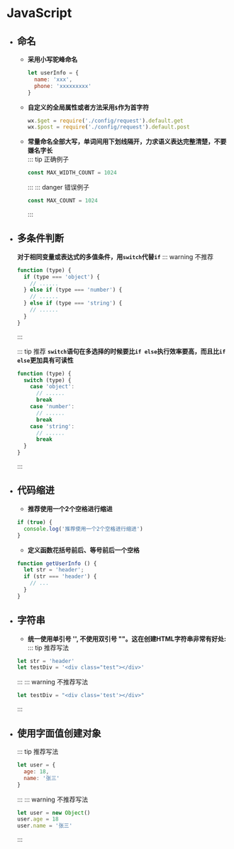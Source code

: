 # JavaScript
- ## 命名
  + **采用小写驼峰命名**
    ```js
    let userInfo = {
      name: 'xxx',
      phone: 'xxxxxxxxx'
    }
    ```
  + **自定义的全局属性或者方法采用`$`作为首字符**
    ```js
    wx.$get = require('./config/request').default.get
    wx.$post = require('./config/request').default.post
    ```
  + **常量命名全部大写，单词间用下划线隔开，力求语义表达完整清楚，不要嫌名字长**<br/>
    ::: tip 正确例子
    ```js
    const MAX_WIDTH_COUNT = 1024
    ```
    :::
    ::: danger 错误例子
    ```js
    const MAX_COUNT = 1024
    ```
    :::

- ## 多条件判断
  **对于相同变量或表达式的多值条件，用`switch`代替`if`**
  ::: warning 不推荐
  ```js
  function (type) {
    if (type === 'object') {
      // ......
    } else if (type === 'number') {
      // ......
    } else if (type === 'string') {
      // ......
    }
  }
  ```
  :::

  ::: tip 推荐
  **`switch`语句在多选择的时候要比`if else`执行效率要高，而且比`if else`更加具有可读性**
  ```js
  function (type) {
    switch (type) {
      case 'object':
        // ......
        break
      case 'number':
        // ......
        break
      case 'string':
        // ......
        break
    }
  }
  ```
  :::

- ## 代码缩进
  + **推荐使用一个2个空格进行缩进**
  ```js
  if (true) {
    console.log('推荐使用一个2个空格进行缩进')
  }
  ```
  + **定义函数花括号前后、等号前后一个空格**
  ```js
  function getUserInfo () {
    let str = 'header';
    if (str === 'header') {
      // ...
    }
  }
  ```
- ## 字符串
  + **统一使用单引号 '', 不使用双引号 ""。这在创建HTML字符串非常有好处:**
  ::: tip 推荐写法
  ```js
  let str = 'header'
  let testDiv = '<div class="test"></div>'
  ```
  :::
  ::: warning 不推荐写法
  ```js
  let testDiv = "<div class='test'></div>"
  ```
  :::

- ## 使用字面值创建对象
  ::: tip 推荐写法
  ```js
  let user = {
    age: 18,
    name: '张三'
  }
  ```
  :::
  ::: warning 不推荐写法
  ```js
  let user = new Object()
  user.age = 18
  user.name = '张三'
  ```
  :::